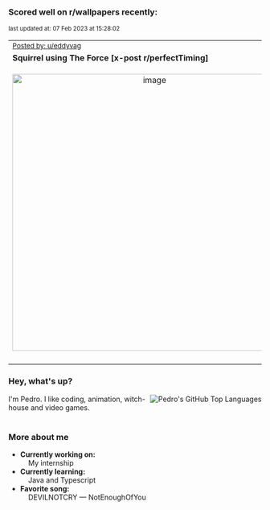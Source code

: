 ### Scored well on r/wallpapers recently:

<p align="left"><sub>last updated at: 07 Feb 2023 at 15:28:02</sub></p>

|   |
| --- |
| <sub>[Posted by: u/eddyvag][source]</sub> |
| **Squirrel using The Force [x-post r/perfectTiming]** | 
|<p align="center"> <img alt="image" src="https://i.redd.it/g7s8kvve50ga1.jpg" width="550" /> </p>|
|   |

### Hey, what's up?
<img align="right" alt="Pedro's GitHub Top Languages" src="https://github-readme-stats.vercel.app/api/top-langs/?username=PedrosUsername&exclude_repo=HW2&layout=compact" />

I'm Pedro. I like coding, animation, witch-house and video games.<br><br>

### More about me
- **Currently working on:**  
&nbsp;&nbsp;&nbsp;&nbsp;My internship
- **Currently learning:**  
&nbsp;&nbsp;&nbsp;&nbsp;Java and Typescript
- **Favorite song:**  
&nbsp;&nbsp;&nbsp;&nbsp;DEVILNOTCRY — NotEnoughOfYou<br><br>

  



  
  
  
[linkedin]: https://linkedin.com/in/pedro-h-r-gomes-8a487b14a/
[gmail]: mailto:pilique11@gmail.com
[source]: https://reddit.com/r/wallpapers/comments/10sotmx/squirrel_using_the_force_xpost_rperfecttiming/
[redditAPI]: https://www.reddit.com/dev/api/